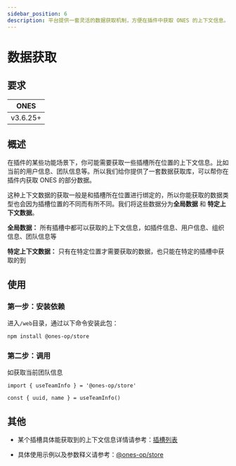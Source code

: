 ```yaml
---
sidebar_position: 6
description: 平台提供一套灵活的数据获取机制，方便在插件中获取 ONES 的上下文信息。
---
```


# 数据获取

## 要求

| ONES     |
| -------- |
| v3.6.25+ |

## 概述

在插件的某些功能场景下，你可能需要获取一些插槽所在位置的上下文信息。比如当前的用户信息、团队信息等。所以我们给你提供了一套数据获取库，可以帮你在插件内获取 ONES 的部分数据。

这种上下文数据的获取一般是和插槽所在位置进行绑定的，所以你能获取的数据类型也会因为插槽位置的不同而有所不同。我们将这些数据分为**全局数据** 和 **特定上下文数据**。

**全局数据：** 所有插槽中都可以获取的上下文信息，如插件信息、用户信息、组织信息、团队信息等

**特定上下文数据：** 只有在特定位置才需要获取的数据，也只能在特定的插槽中获取的到

## 使用

### 第一步：安装依赖

进入`/web`目录，通过以下命令安装此包：

```bash npm2yarn
npm install @ones-op/store
```

### 第二步：调用

如获取当前团队信息

```tsx
import { useTeamInfo } = '@ones-op/store'

const { uuid, name } = useTeamInfo()
```

## 其他

- 某个插槽具体能获取到的上下文信息详情请参考：[插槽列表](../../abilities/slot/slot.md)

- 具体使用示例以及参数释义请参考：[@ones-op/store](../../reference/packages/store/store.md)
